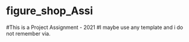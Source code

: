 # figure_shop_Assi

#This is a Project Assignment - 2021
#I maybe use any template and i do not remember via.

